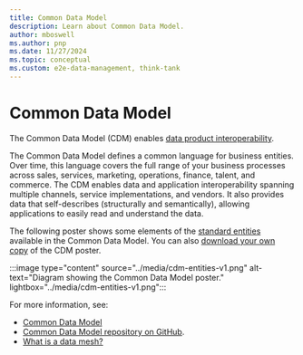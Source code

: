 ```yaml
---
title: Common Data Model
description: Learn about Common Data Model.
author: mboswell
ms.author: pnp
ms.date: 11/27/2024
ms.topic: conceptual
ms.custom: e2e-data-management, think-tank
---
```


# Common Data Model

The Common Data Model (CDM) enables [data product interoperability](what-is-data-product.md#data-product-characteristics).

The Common Data Model defines a common language for business entities. Over time, this language covers the full range of your business processes across sales, services, marketing, operations, finance, talent, and commerce. The CDM enables data and application interoperability spanning multiple channels, service implementations, and vendors. It also provides data that self-describes (structurally and semantically), allowing applications to easily read and understand the data.

The following poster shows some elements of the [standard entities](https://github.com/microsoft/CDM/tree/master/schemaDocuments/core/applicationCommon) available in the Common Data Model. You can also [download your own copy](https://aka.ms/cdmposter) of the CDM poster.

:::image type="content" source="../media/cdm-entities-v1.png" alt-text="Diagram showing the Common Data Model poster." lightbox="../media/cdm-entities-v1.png":::

For more information, see:

- [Common Data Model](/common-data-model/)
- [Common Data Model repository on GitHub](https://aka.ms/cdmrepo).
- [What is a data mesh?](what-is-data-mesh.md)
